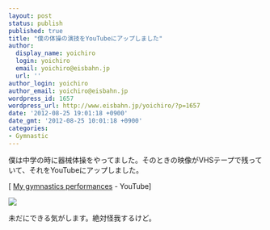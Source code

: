 ```yaml
---
layout: post
status: publish
published: true
title: "僕の体操の演技をYouTubeにアップしました"
author:
  display_name: yoichiro
  login: yoichiro
  email: yoichiro@eisbahn.jp
  url: ''
author_login: yoichiro
author_email: yoichiro@eisbahn.jp
wordpress_id: 1657
wordpress_url: http://www.eisbahn.jp/yoichiro/?p=1657
date: '2012-08-25 19:01:18 +0900'
date_gmt: '2012-08-25 10:01:18 +0900'
categories:
- Gymnastic
---
```


僕は中学の時に器械体操をやってました。そのときの映像がVHSテープで残っていて、それをYouTubeにアップしました。

[
[My gymnastics performances](http://goo.gl/WBO82) - YouTube]

[![](http://www.eisbahn.jp/yoichiro/images/2012/08/gym.png)](http://goo.gl/WBO82)

未だにできる気がします。絶対怪我するけど。
